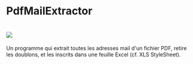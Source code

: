 # PdfMailExtractor

<h1 text-align="center">
<img src="./examples/example_pdf.png">
</h1>

Un programme qui extrait toutes les adresses mail d'un fichier PDF, retire les doublons, et les inscrits dans une feuille Excel (cf. XLS StyleSheet).
